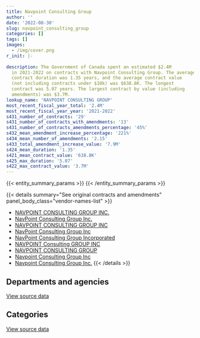 ```yaml
---
title: Navpoint Consulting Group
author: ''
date: '2022-08-30'
slug: navpoint_consulting_group
categories: []
tags: []
images:
  - /img/cover.png
r_init: |-
  
description: The Government of Canada spent an estimated $2.4M
  in 2021-2022 on contracts with Navpoint Consulting Group. The average
  contract duration was 1.35 years, and the average contract value
  (not including contracts under $10k) was $638.8K. The longest
  contract was 5.07 years. The largest contract by value (including
  amendments) was $3.7M.
lookup_name: 'NAVPOINT CONSULTING GROUP'
most_recent_fiscal_year_total: '2.4M'
most_recent_fiscal_year_year: '2021-2022'
s431_number_of_contracts: '29'
s431_number_of_contracts_with_amendments: '13'
s431_number_of_contracts_amendments_percentage: '45%'
s432_mean_amendment_increase_percentage: '221%'
s434_mean_number_of_amendments: '2.15'
s433_total_amendment_increase_value: '7.9M'
s424_mean_duration: '1.35'
s421_mean_contract_value: '638.8K'
s425_max_duration: '5.07'
s422_max_contract_value: '3.7M'
---
```


<script src="/rmarkdown-libs/htmlwidgets/htmlwidgets.js"></script>
<link href="/rmarkdown-libs/datatables-css/datatables-crosstalk.css" rel="stylesheet" />
<script src="/rmarkdown-libs/datatables-binding/datatables.js"></script>
<script src="/rmarkdown-libs/jquery/jquery-3.6.0.min.js"></script>
<link href="/rmarkdown-libs/dt-core-bootstrap/css/dataTables.bootstrap.min.css" rel="stylesheet" />
<link href="/rmarkdown-libs/dt-core-bootstrap/css/dataTables.bootstrap.extra.css" rel="stylesheet" />
<script src="/rmarkdown-libs/dt-core-bootstrap/js/jquery.dataTables.min.js"></script>
<script src="/rmarkdown-libs/dt-core-bootstrap/js/dataTables.bootstrap.min.js"></script>
<link href="/rmarkdown-libs/crosstalk/css/crosstalk.min.css" rel="stylesheet" />
<script src="/rmarkdown-libs/crosstalk/js/crosstalk.min.js"></script>
<script src="/rmarkdown-libs/htmlwidgets/htmlwidgets.js"></script>
<link href="/rmarkdown-libs/datatables-css/datatables-crosstalk.css" rel="stylesheet" />
<script src="/rmarkdown-libs/datatables-binding/datatables.js"></script>
<script src="/rmarkdown-libs/jquery/jquery-3.6.0.min.js"></script>
<link href="/rmarkdown-libs/dt-core-bootstrap/css/dataTables.bootstrap.min.css" rel="stylesheet" />
<link href="/rmarkdown-libs/dt-core-bootstrap/css/dataTables.bootstrap.extra.css" rel="stylesheet" />
<script src="/rmarkdown-libs/dt-core-bootstrap/js/jquery.dataTables.min.js"></script>
<script src="/rmarkdown-libs/dt-core-bootstrap/js/dataTables.bootstrap.min.js"></script>
<link href="/rmarkdown-libs/crosstalk/css/crosstalk.min.css" rel="stylesheet" />
<script src="/rmarkdown-libs/crosstalk/js/crosstalk.min.js"></script>

{{< entity_summary_params >}}
{{< /entity_summary_params >}}

{{< details summary="See original contracts and amendments" panel_body_class="vendor-names-list" >}}
- [NAVPOINT CONSULTING GROUP INC.](https://search.open.canada.ca/en/ct/?sort=contract_value_f%20desc&page=1&search_text=%22NAVPOINT%20CONSULTING%20GROUP%20INC.%22)
- [NavPoint Consulting Group Inc.](https://search.open.canada.ca/en/ct/?sort=contract_value_f%20desc&page=1&search_text=%22NavPoint%20Consulting%20Group%20Inc.%22)
- [NAVPOINT CONSULTING GROUP INC](https://search.open.canada.ca/en/ct/?sort=contract_value_f%20desc&page=1&search_text=%22NAVPOINT%20CONSULTING%20GROUP%20INC%22)
- [NavPoint Consulting Group Inc](https://search.open.canada.ca/en/ct/?sort=contract_value_f%20desc&page=1&search_text=%22NavPoint%20Consulting%20Group%20Inc%22)
- [NavPoint Consulting Group Incorporated](https://search.open.canada.ca/en/ct/?sort=contract_value_f%20desc&page=1&search_text=%22NavPoint%20Consulting%20Group%20Incorporated%22)
- [NAVPOINT Consulting GROUP INC](https://search.open.canada.ca/en/ct/?sort=contract_value_f%20desc&page=1&search_text=%22NAVPOINT%20Consulting%20%20GROUP%20INC%22)
- [NAVPOINT CONSULTING GROUP](https://search.open.canada.ca/en/ct/?sort=contract_value_f%20desc&page=1&search_text=%22NAVPOINT%20CONSULTING%20GROUP%22)
- [Navpoint Consulting Group Inc](https://search.open.canada.ca/en/ct/?sort=contract_value_f%20desc&page=1&search_text=%22Navpoint%20Consulting%20Group%20Inc%22)
- [Navpoint Consulting Group Inc.](https://search.open.canada.ca/en/ct/?sort=contract_value_f%20desc&page=1&search_text=%22Navpoint%20Consulting%20Group%20Inc.%22)
{{< /details >}}

## Departments and agencies

<div id="htmlwidget-1" style="width:100%;height:auto;" class="datatables html-widget"></div>
<script type="application/json" data-for="htmlwidget-1">{"x":{"style":"bootstrap","filter":"none","vertical":false,"data":[["<a href=\"/departments/aafc-aac/\">Agriculture and Agri-Food Canada<\/a>","<a href=\"/departments/cbsa-asfc/\">Canada Border Services Agency<\/a>","<a href=\"/departments/cfia-acia/\">Canadian Food Inspection Agency<\/a>","<a href=\"/departments/cra-arc/\">Canada Revenue Agency<\/a>","<a href=\"/departments/dfatd-maecd/\">Global Affairs Canada<\/a>","<a href=\"/departments/dnd-mdn/\">National Defence<\/a>","<a href=\"/departments/elections/\">Elections Canada<\/a>","<a href=\"/departments/esdc-edsc/\">Employment and Social Development Canada<\/a>","<a href=\"/departments/ic/\">Innovation, Science and Economic Development Canada<\/a>","<a href=\"/departments/jus/\">Department of Justice Canada<\/a>","<a href=\"/departments/lac-bac/\">Library and Archives Canada<\/a>","<a href=\"/departments/ocol-clo/\">Office of the Commissioner of Official Languages<\/a>","<a href=\"/departments/pwgsc-tpsgc/\">Public Services and Procurement Canada<\/a>","<a href=\"/departments/ssc-spc/\">Shared Services Canada<\/a>"],[302065.76,591655.55,null,null,null,null,240087.53,568878.49,null,216501.8,50290.29,null,null,2467458.81],[699721.95,593276.53,null,24521,12098.09,153278.75,145831.04,1315865.01,null,366850.26,500000,null,null,281127.54],[697810.14,591655.55,118254.5,null,380701.87,37747.75,null,1312269.75,null,365847.94,null,90315.25,null,null],[697810.14,327312.4,null,null,540641.97,153465.3,null,657932.5,15276.56,null,null,null,21814.65,null]],"container":"<table class=\"table table-striped table-hover row-border order-column display\">\n  <thead>\n    <tr>\n      <th>Department<\/th>\n      <th>2018-2019<\/th>\n      <th>2019-2020<\/th>\n      <th>2020-2021<\/th>\n      <th>2021-2022<\/th>\n    <\/tr>\n  <\/thead>\n<\/table>","options":{"order":[[4,"desc"]],"pageLength":10,"autoWidth":true,"columnDefs":[{"targets":1,"render":"function(data, type, row, meta) {\n    return type !== 'display' ? data : DTWidget.formatCurrency(data, \"$\", 2, 3, \",\", \".\", true, null);\n  }"},{"targets":2,"render":"function(data, type, row, meta) {\n    return type !== 'display' ? data : DTWidget.formatCurrency(data, \"$\", 2, 3, \",\", \".\", true, null);\n  }"},{"targets":3,"render":"function(data, type, row, meta) {\n    return type !== 'display' ? data : DTWidget.formatCurrency(data, \"$\", 2, 3, \",\", \".\", true, null);\n  }"},{"targets":4,"render":"function(data, type, row, meta) {\n    return type !== 'display' ? data : DTWidget.formatCurrency(data, \"$\", 2, 3, \",\", \".\", true, null);\n  }"},{"width":"16%","targets":[1,2,3,4]},{"className":"dt-right","targets":[1,2,3,4]}],"orderClasses":false}},"evals":["options.columnDefs.0.render","options.columnDefs.1.render","options.columnDefs.2.render","options.columnDefs.3.render"],"jsHooks":[]}</script>
<p class="text-right">
<a href="https://github.com/GoC-Spending/contracts-data/tree/main/data/out/vendors/navpoint_consulting_group/summary_by_fiscal_year_by_department.csv" class="source-data-link btn btn-link">View source data</a>
</p>

## Categories

<div id="htmlwidget-2" style="width:100%;height:auto;" class="datatables html-widget"></div>
<script type="application/json" data-for="htmlwidget-2">{"x":{"style":"bootstrap","filter":"none","vertical":false,"data":[["<a href=\"/categories/other/\">(Other)<\/a>","<a href=\"/categories/office_management/\">Office management<\/a>","<a href=\"/categories/professional_services/\">Professional services<\/a>","<a href=\"/categories/information_technology/\">Information technology<\/a>"],[null,216501.8,647117.52,3573318.91],[null,366850.26,828430.86,2897289.04],[null,365847.94,156002.25,3072752.57],[327312.4,null,175279.95,1911661.17]],"container":"<table class=\"table table-striped table-hover row-border order-column display\">\n  <thead>\n    <tr>\n      <th>Category<\/th>\n      <th>2018-2019<\/th>\n      <th>2019-2020<\/th>\n      <th>2020-2021<\/th>\n      <th>2021-2022<\/th>\n    <\/tr>\n  <\/thead>\n<\/table>","options":{"order":[[4,"desc"]],"dom":"t","pageLength":30,"autoWidth":true,"columnDefs":[{"targets":1,"render":"function(data, type, row, meta) {\n    return type !== 'display' ? data : DTWidget.formatCurrency(data, \"$\", 2, 3, \",\", \".\", true, null);\n  }"},{"targets":2,"render":"function(data, type, row, meta) {\n    return type !== 'display' ? data : DTWidget.formatCurrency(data, \"$\", 2, 3, \",\", \".\", true, null);\n  }"},{"targets":3,"render":"function(data, type, row, meta) {\n    return type !== 'display' ? data : DTWidget.formatCurrency(data, \"$\", 2, 3, \",\", \".\", true, null);\n  }"},{"targets":4,"render":"function(data, type, row, meta) {\n    return type !== 'display' ? data : DTWidget.formatCurrency(data, \"$\", 2, 3, \",\", \".\", true, null);\n  }"},{"width":"16%","targets":[1,2,3,4]},{"className":"dt-right","targets":[1,2,3,4]}],"orderClasses":false,"lengthMenu":[10,25,30,50,100]}},"evals":["options.columnDefs.0.render","options.columnDefs.1.render","options.columnDefs.2.render","options.columnDefs.3.render"],"jsHooks":[]}</script>
<p class="text-right">
<a href="https://github.com/GoC-Spending/contracts-data/tree/main/data/out/vendors/navpoint_consulting_group/summary_by_fiscal_year_by_category.csv" class="source-data-link btn btn-link">View source data</a>
</p>
